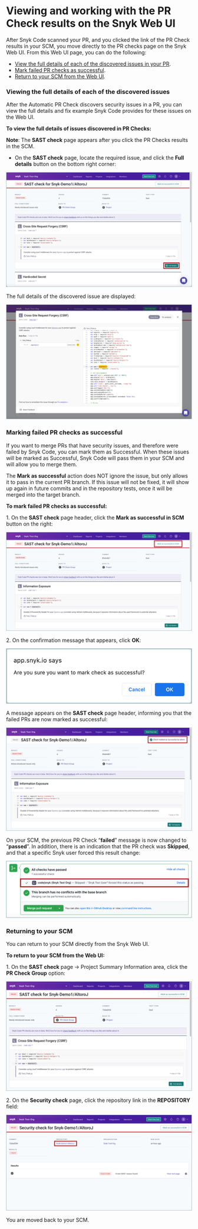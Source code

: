 # Viewing and working with the PR Check results on the Snyk Web UI

After Snyk Code scanned your PR, and you clicked the link of the PR Check results in your SCM, you move directly to the PR checks page on the Snyk Web UI. From this Web UI page, you can do the following:

* [View the full details of each of the discovered issues in your PR](viewing-and-working-with-the-pr-check-results-on-the-snyk-web-ui.md#viewing-the-full-details-of-each-of-the-discovered-issues).
* [Mark failed PR checks as successful](viewing-and-working-with-the-pr-check-results-on-the-snyk-web-ui.md#\_ref105582006).
* [Return to your SCM from the Web UI](viewing-and-working-with-the-pr-check-results-on-the-snyk-web-ui.md#returning-to-your-scm).

### Viewing the full details of each of the discovered issues

After the Automatic PR Check discovers security issues in a PR, you can view the full details and fix example Snyk Code provides for these issues on the Web UI.

**To view the full details of issues discovered in PR Checks:**

**Note**: The **SAST check** page appears after you click the PR Checks results in the SCM.

* On the **SAST check** page, locate the required issue, and click the **Full details** button on the bottom right corner:

![](<../../../.gitbook/assets/Snyk Code - PR Checks - Web UI - Full details button.png>)

The full details of the discovered issue are displayed:

![](<../../../.gitbook/assets/Snyk Code - PR Checks - Web UI - Full details button - Results.png>)

### Marking failed PR checks as successful <a href="#_ref105582006" id="_ref105582006"></a>

If you want to merge PRs that have security issues, and therefore were failed by Snyk Code, you can mark them as Successful. When these issues will be marked as Successful, Snyk Code will pass them in your SCM and will allow you to merge them.

The **Mark as successful** action does NOT ignore the issue, but only allows it to pass in the current PR branch. If this issue will not be fixed, it will show up again in future commits and in the repository tests, once it will be merged into the target branch.

**To mark failed PR checks as successful:**

1\. On the **SAST check** page header, click the **Mark as successful in SCM** button on the right:

![](<../../../.gitbook/assets/Snyk Code - PR Checks - Web UI - Mark as successful (1) (1).png>)

2\. On the confirmation message that appears, click **OK**:

![](<../../../.gitbook/assets/Snyk Code - PR Checks - Web UI - Mark as successful - message (1) (1) (1) (1) (1) (1) (1) (1) (2) (4).png>)

A message appears on the **SAST check** page header, informing you that the failed PRs are now marked as successful:

![](<../../../.gitbook/assets/Snyk Code - PR Checks - Web UI - Mark as successful - Confirmation on the UI.png>)

On your SCM, the previous PR Check “**failed**” message is now changed to “**passed**”. In addition, there is an indication that the PR check was **Skipped**, and that a specific Snyk user forced this result change:

![](<../../../.gitbook/assets/Snyk Code - PR Checks - Mark as successful - On GitHub.png>)

### Returning to your SCM

You can return to your SCM directly from the Snyk Web UI.

**To return to your SCM from the Web UI:**

1\. On the **SAST check** page -> Project Summary Information area, click the **PR Check Group** option:

![](<../../../.gitbook/assets/Snyk Code - PR Checks - Web UI - PR Check Group option.png>)

2\. On the **Security check** page, click the repository link in the **REPOSITORY** field:

![](<../../../.gitbook/assets/Snyk Code - PR Checks - Web UI - Second page.png>)

You are moved back to your SCM.
